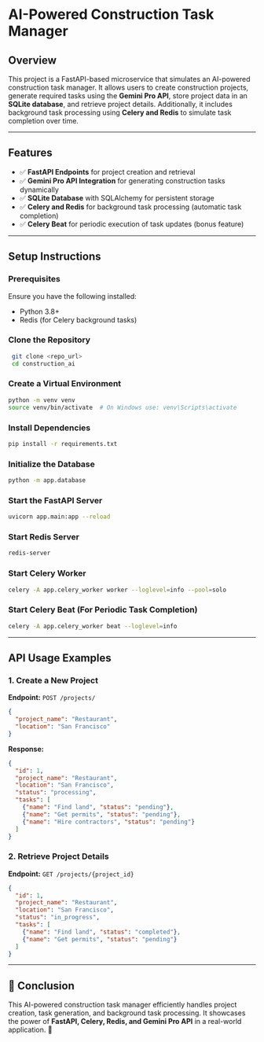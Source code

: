 # AI-Powered Construction Task Manager

## Overview
This project is a FastAPI-based microservice that simulates an AI-powered construction task manager. It allows users to create construction projects, generate required tasks using the **Gemini Pro API**, store project data in an **SQLite database**, and retrieve project details. Additionally, it includes background task processing using **Celery and Redis** to simulate task completion over time.

---

## Features
- ✅ **FastAPI Endpoints** for project creation and retrieval
- ✅ **Gemini Pro API Integration** for generating construction tasks dynamically
- ✅ **SQLite Database** with SQLAlchemy for persistent storage
- ✅ **Celery and Redis** for background task processing (automatic task completion)
- ✅ **Celery Beat** for periodic execution of task updates (bonus feature)

---

## Setup Instructions
###  Prerequisites
Ensure you have the following installed:
- Python 3.8+
- Redis (for Celery background tasks)

### Clone the Repository
```bash
 git clone <repo_url>
 cd construction_ai
```

### Create a Virtual Environment
```bash
python -m venv venv
source venv/bin/activate  # On Windows use: venv\Scripts\activate
```

### Install Dependencies
```bash
pip install -r requirements.txt
```

### Initialize the Database
```bash
python -m app.database
```

### Start the FastAPI Server
```bash
uvicorn app.main:app --reload
```

### Start Redis Server
```bash
redis-server
```

### Start Celery Worker
```bash
celery -A app.celery_worker worker --loglevel=info --pool=solo
```

### Start Celery Beat (For Periodic Task Completion)
```bash
celery -A app.celery_worker beat --loglevel=info
```

---

## API Usage Examples

### 1. Create a New Project
**Endpoint:** `POST /projects/`
```json
{
  "project_name": "Restaurant",
  "location": "San Francisco"
}
```
**Response:**
```json
{
  "id": 1,
  "project_name": "Restaurant",
  "location": "San Francisco",
  "status": "processing",
  "tasks": [
    {"name": "Find land", "status": "pending"},
    {"name": "Get permits", "status": "pending"},
    {"name": "Hire contractors", "status": "pending"}
  ]
}
```

### 2. Retrieve Project Details
**Endpoint:** `GET /projects/{project_id}`
```json
{
  "id": 1,
  "project_name": "Restaurant",
  "location": "San Francisco",
  "status": "in_progress",
  "tasks": [
    {"name": "Find land", "status": "completed"},
    {"name": "Get permits", "status": "pending"}
  ]
}
```

---

## 🚀 Conclusion
This AI-powered construction task manager efficiently handles project creation, task generation, and background task processing. It showcases the power of **FastAPI, Celery, Redis, and Gemini Pro API** in a real-world application. 🎯

